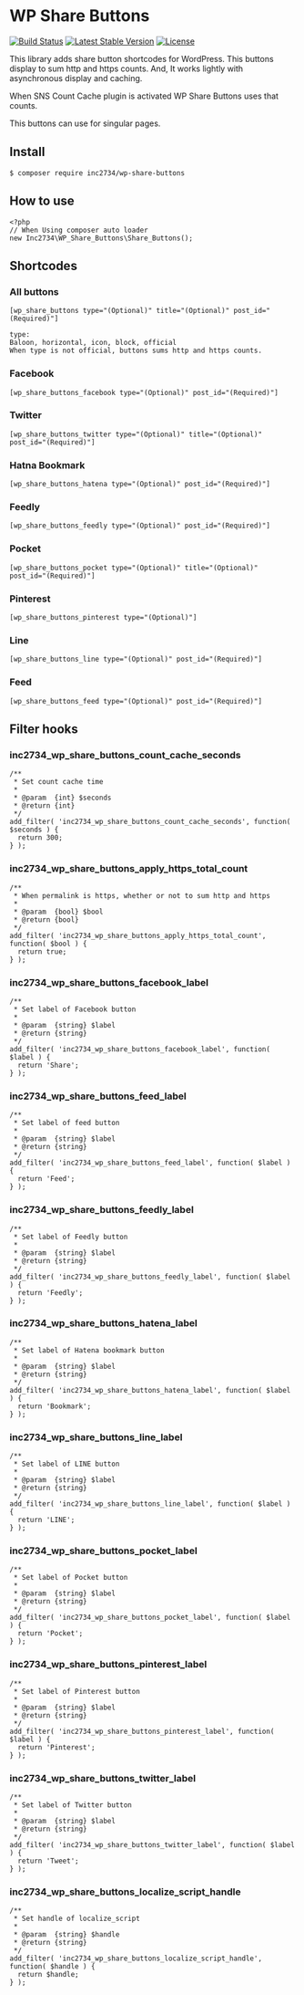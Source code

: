 # WP Share Buttons

[![Build Status](https://travis-ci.org/inc2734/wp-share-buttons.svg?branch=master)](https://travis-ci.org/inc2734/wp-share-buttons)
[![Latest Stable Version](https://poser.pugx.org/inc2734/wp-share-buttons/v/stable)](https://packagist.org/packages/inc2734/wp-share-buttons)
[![License](https://poser.pugx.org/inc2734/wp-share-buttons/license)](https://packagist.org/packages/inc2734/wp-share-buttons)

This library adds share button shortcodes for WordPress.
This buttons display to sum http and https counts.
And, It works lightly with asynchronous display and caching.

When SNS Count Cache plugin is activated WP Share Buttons uses that counts.

This buttons can use for singular pages.

## Install
```
$ composer require inc2734/wp-share-buttons
```

## How to use
```
<?php
// When Using composer auto loader
new Inc2734\WP_Share_Buttons\Share_Buttons();
```

## Shortcodes
### All buttons
```
[wp_share_buttons type="(Optional)" title="(Optional)" post_id="(Required)"]

type:
Baloon, horizontal, icon, block, official
When type is not official, buttons sums http and https counts.
```

### Facebook
```
[wp_share_buttons_facebook type="(Optional)" post_id="(Required)"]
```

### Twitter
```
[wp_share_buttons_twitter type="(Optional)" title="(Optional)" post_id="(Required)"]
```

### Hatna Bookmark
```
[wp_share_buttons_hatena type="(Optional)" post_id="(Required)"]
```

### Feedly
```
[wp_share_buttons_feedly type="(Optional)" post_id="(Required)"]
```

### Pocket
```
[wp_share_buttons_pocket type="(Optional)" title="(Optional)" post_id="(Required)"]
```

### Pinterest
```
[wp_share_buttons_pinterest type="(Optional)"]
```

### Line
```
[wp_share_buttons_line type="(Optional)" post_id="(Required)"]
```

### Feed
```
[wp_share_buttons_feed type="(Optional)" post_id="(Required)"]
```

## Filter hooks
### inc2734_wp_share_buttons_count_cache_seconds
```
/**
 * Set count cache time
 *
 * @param  {int} $seconds
 * @return {int}
 */
add_filter( 'inc2734_wp_share_buttons_count_cache_seconds', function( $seconds ) {
  return 300;
} );
```

### inc2734_wp_share_buttons_apply_https_total_count
```
/**
 * When permalink is https, whether or not to sum http and https
 *
 * @param  {bool} $bool
 * @return {bool}
 */
add_filter( 'inc2734_wp_share_buttons_apply_https_total_count', function( $bool ) {
  return true;
} );
```

### inc2734_wp_share_buttons_facebook_label
```
/**
 * Set label of Facebook button
 *
 * @param  {string} $label
 * @return {string}
 */
add_filter( 'inc2734_wp_share_buttons_facebook_label', function( $label ) {
  return 'Share';
} );
```

### inc2734_wp_share_buttons_feed_label
```
/**
 * Set label of feed button
 *
 * @param  {string} $label
 * @return {string}
 */
add_filter( 'inc2734_wp_share_buttons_feed_label', function( $label ) {
  return 'Feed';
} );
```

### inc2734_wp_share_buttons_feedly_label
```
/**
 * Set label of Feedly button
 *
 * @param  {string} $label
 * @return {string}
 */
add_filter( 'inc2734_wp_share_buttons_feedly_label', function( $label ) {
  return 'Feedly';
} );
```

### inc2734_wp_share_buttons_hatena_label
```
/**
 * Set label of Hatena bookmark button
 *
 * @param  {string} $label
 * @return {string}
 */
add_filter( 'inc2734_wp_share_buttons_hatena_label', function( $label ) {
  return 'Bookmark';
} );
```

### inc2734_wp_share_buttons_line_label
```
/**
 * Set label of LINE button
 *
 * @param  {string} $label
 * @return {string}
 */
add_filter( 'inc2734_wp_share_buttons_line_label', function( $label ) {
  return 'LINE';
} );
```

### inc2734_wp_share_buttons_pocket_label
```
/**
 * Set label of Pocket button
 *
 * @param  {string} $label
 * @return {string}
 */
add_filter( 'inc2734_wp_share_buttons_pocket_label', function( $label ) {
  return 'Pocket';
} );
```

### inc2734_wp_share_buttons_pinterest_label
```
/**
 * Set label of Pinterest button
 *
 * @param  {string} $label
 * @return {string}
 */
add_filter( 'inc2734_wp_share_buttons_pinterest_label', function( $label ) {
  return 'Pinterest';
} );
```

### inc2734_wp_share_buttons_twitter_label
```
/**
 * Set label of Twitter button
 *
 * @param  {string} $label
 * @return {string}
 */
add_filter( 'inc2734_wp_share_buttons_twitter_label', function( $label ) {
  return 'Tweet';
} );
```

### inc2734_wp_share_buttons_localize_script_handle
```
/**
 * Set handle of localize_script
 *
 * @param  {string} $handle
 * @return {string}
 */
add_filter( 'inc2734_wp_share_buttons_localize_script_handle', function( $handle ) {
  return $handle;
} );
```
